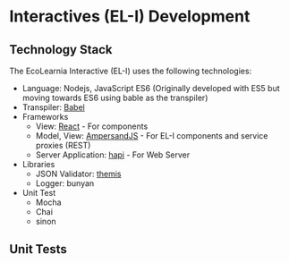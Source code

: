 # Interactives (EL-I) Development

## Technology Stack

The EcoLearnia Interactive (EL-I) uses the following technologies:

- Language: Nodejs, JavaScript ES6 (Originally developed with ES5 but moving towards 
ES6 using bable as the transpiler)
- Transpiler: [Babel](https://babeljs.io)
- Frameworks 
    - View: [React](https://facebook.github.io/react/) - For components
    - Model, View: [AmpersandJS](http://ampersandjs.com/) - For EL-I components and service proxies (REST)
    - Server Application: [hapi](http://hapijs.com/) - For Web Server
- Libraries
    - JSON Validator: [themis](https://github.com/playlyfe/themis) 
    - Logger: bunyan
- Unit Test
    - Mocha
    - Chai
    - sinon

## Unit Tests

